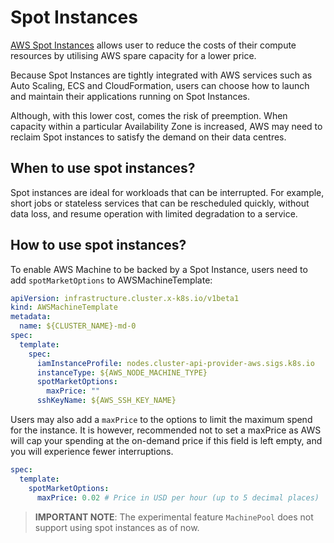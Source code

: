 # Spot Instances

[AWS Spot Instances](https://aws.amazon.com/ec2/spot/?cards.sort-by=item.additionalFields.startDateTime&cards.sort-order=asc&trk=a9b30b20-d23f-4d61-9452-c51a7e407fcd&sc_channel=ps&sc_campaign=acquisition&sc_medium=ACQ-P|PS-GO|Brand|Desktop|SU|Compute|EC2%20Spot|IN|EN|Text&s_kwcid=AL!4422!3!517651795636!e!!g!!amazon%20ec2%20spot&ef_id=Cj0KCQiA95aRBhCsARIsAC2xvfxB17BKyQFcn9UUKZ1GT2sfvxKyhboEKa87gl8wBO37fSrNXmx52cIaAtqwEALw_wcB:G:s&s_kwcid=AL!4422!3!517651795636!e!!g!!amazon%20ec2%20spot) allows user to reduce the costs of their compute resources by utilising AWS spare capacity for a lower price.

Because Spot Instances are tightly integrated with AWS services such as Auto Scaling, ECS and CloudFormation, users can choose how to launch and maintain their applications running on Spot Instances.

Although, with this lower cost, comes the risk of preemption. When capacity within a particular Availability Zone is increased, AWS may need to reclaim Spot instances to satisfy the demand on their data centres.

## When to use spot instances? 

Spot instances are ideal for workloads that can be interrupted. For example, short jobs or stateless services that can be rescheduled quickly, without data loss, and resume operation with limited degradation to a service.

## How to use spot instances?

To enable AWS Machine to be backed by a Spot Instance, users need to add `spotMarketOptions` to AWSMachineTemplate:
```yaml
apiVersion: infrastructure.cluster.x-k8s.io/v1beta1
kind: AWSMachineTemplate
metadata:
  name: ${CLUSTER_NAME}-md-0
spec:
  template:
    spec:
      iamInstanceProfile: nodes.cluster-api-provider-aws.sigs.k8s.io
      instanceType: ${AWS_NODE_MACHINE_TYPE}
      spotMarketOptions:
        maxPrice: ""
      sshKeyName: ${AWS_SSH_KEY_NAME}
```
Users may also add a `maxPrice` to the options to limit the maximum spend for the instance. It is however, recommended not to set a maxPrice as AWS will cap your spending at the on-demand price if this field is left empty, and you will experience fewer interruptions.
```yaml
spec:
  template:
    spotMarketOptions:
      maxPrice: 0.02 # Price in USD per hour (up to 5 decimal places)
```
> **IMPORTANT NOTE**: The experimental feature `MachinePool` does not support using spot instances as of now.
